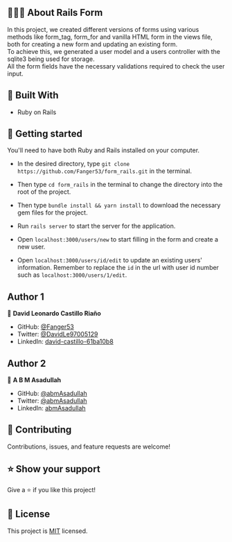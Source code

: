 ## 👩🏼‍💻 About Rails Form

In this project, we created different versions of forms using various methods like form_tag, form_for and vanilla HTML form in the views file, both for creating a new form and updating an existing form.<br>
To achieve this, we generated a user model and a users controller with the sqlite3 being used for storage.<br>
All the form fields have the necessary validations required to check the user input.


## 🔧 Built With

- Ruby on Rails 


## 🤖 Getting started

You'll need to have both Ruby and Rails installed on your computer.

- In the desired directory, type `git clone https://github.com/Fanger53/form_rails.git` in the terminal.

- Then type `cd form_rails` in the terminal to change the directory into the root of the project.

- Then type `bundle install && yarn install` to download the necessary gem files for the project.

- Run `rails server` to start the server for the application.

- Open `localhost:3000/users/new` to start filling in the form and create a new user.

- Open `localhost:3000/users/id/edit` to update an existing users' information. Remember to replace the `id` in the url with user id number such as `localhost:3000/users/1/edit`.





## Author 1

👤 **David Leonardo Castillo Riaño**

- GitHub: [@Fanger53](https://github.com/Fanger53)
- Twitter: [@DavidLe97005129](https://twitter.com/DavidLe97005129)
- LinkedIn: [david-castillo-61ba10b8](https://www.linkedin.com/in/david-castillo-61ba10b8)

## Author 2

👤 **A B M Asadullah**

- GitHub: [@abmAsadullah](https://github.com/abmAsadullah)
- Twitter: [@abmAsadullah](https://twitter.com/abmAsadullah)
- LinkedIn: [abmAsadullah](https://www.linkedin.com/in/abmAsadullah)


## 🤝 Contributing

Contributions, issues, and feature requests are welcome!



## ⭐ Show your support

Give a ⭐️ if you like this project!



## 📝 License

This project is [MIT](https://opensource.org/licenses/MIT) licensed.
